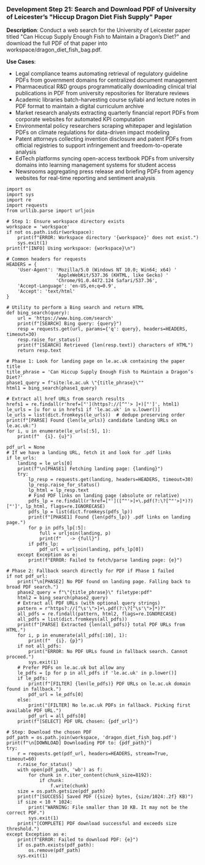 ### Development Step 21: Search and Download PDF of University of Leicester’s "Hiccup Dragon Diet Fish Supply" Paper

**Description**: Conduct a web search for the University of Leicester paper titled "Can Hiccup Supply Enough Fish to Maintain a Dragon’s Diet?" and download the full PDF of that paper into workspace/dragon_diet_fish_bag.pdf.

**Use Cases**:
- Legal compliance teams automating retrieval of regulatory guideline PDFs from government domains for centralized document management
- Pharmaceutical R&D groups programmatically downloading clinical trial publications in PDF from university repositories for literature reviews
- Academic libraries batch-harvesting course syllabi and lecture notes in PDF format to maintain a digital curriculum archive
- Market research analysts extracting quarterly financial report PDFs from corporate websites for automated KPI computation
- Environmental policy researchers scraping whitepaper and legislation PDFs on climate regulations for data-driven impact modeling
- Patent attorneys collecting invention disclosure and patent PDFs from official registries to support infringement and freedom-to-operate analysis
- EdTech platforms syncing open-access textbook PDFs from university domains into learning management systems for student access
- Newsrooms aggregating press release and briefing PDFs from agency websites for real-time reporting and sentiment analysis

```
import os
import sys
import re
import requests
from urllib.parse import urljoin

# Step 1: Ensure workspace directory exists
workspace = 'workspace'
if not os.path.isdir(workspace):
    print(f"ERROR: Workspace directory '{workspace}' does not exist.")
    sys.exit(1)
print(f"[INFO] Using workspace: {workspace}\n")

# Common headers for requests
HEADERS = {
    'User-Agent': 'Mozilla/5.0 (Windows NT 10.0; Win64; x64) '
                  'AppleWebKit/537.36 (KHTML, like Gecko) '
                  'Chrome/91.0.4472.124 Safari/537.36',
    'Accept-Language': 'en-US,en;q=0.9',
    'Accept': 'text/html'
}

# Utility to perform a Bing search and return HTML
def bing_search(query):
    url = 'https://www.bing.com/search'
    print(f"[SEARCH] Bing query: {query}")
    resp = requests.get(url, params={'q': query}, headers=HEADERS, timeout=30)
    resp.raise_for_status()
    print(f"[SEARCH] Retrieved {len(resp.text)} characters of HTML")
    return resp.text

# Phase 1: Look for landing page on le.ac.uk containing the paper title
title_phrase = 'Can Hiccup Supply Enough Fish to Maintain a Dragon’s Diet?'
phase1_query = f"site:le.ac.uk \"{title_phrase}\""
html1 = bing_search(phase1_query)

# Extract all href URLs from search results
hrefs1 = re.findall(r'href=["'](https?://[^"'> ]+)["']', html1)
le_urls = [u for u in hrefs1 if 'le.ac.uk' in u.lower()]
le_urls = list(dict.fromkeys(le_urls))  # dedupe preserving order
print(f"[PARSE] Found {len(le_urls)} candidate landing URLs on le.ac.uk:")
for i, u in enumerate(le_urls[:5], 1):
    print(f"  {i}. {u}")

pdf_url = None
# If we have a landing URL, fetch it and look for .pdf links
if le_urls:
    landing = le_urls[0]
    print(f"\n[PHASE1] Fetching landing page: {landing}")
    try:
        lp_resp = requests.get(landing, headers=HEADERS, timeout=30)
        lp_resp.raise_for_status()
        lp_html = lp_resp.text
        # Find PDF links on landing page (absolute or relative)
        pdfs_lp = re.findall(r'href=["']([^"'>]+\.pdf(?:\?[^"'>]*)?)["']', lp_html, flags=re.IGNORECASE)
        pdfs_lp = list(dict.fromkeys(pdfs_lp))
        print(f"[PHASE1] Found {len(pdfs_lp)} .pdf links on landing page.")
        for p in pdfs_lp[:5]:
            full = urljoin(landing, p)
            print(f"   -> {full}")
        if pdfs_lp:
            pdf_url = urljoin(landing, pdfs_lp[0])
    except Exception as e:
        print(f"ERROR: Failed to fetch/parse landing page: {e}")

# Phase 2: Fallback search directly for PDF if Phase 1 failed
if not pdf_url:
    print("\n[PHASE2] No PDF found on landing page. Falling back to broad PDF search.")
    phase2_query = f"\"{title_phrase}\" filetype:pdf"
    html2 = bing_search(phase2_query)
    # Extract all PDF URLs (with optional query strings)
    pattern = r"https?://[^\s'\">]+\.pdf(?:\?[^\s'\">]*)?"
    all_pdfs = re.findall(pattern, html2, flags=re.IGNORECASE)
    all_pdfs = list(dict.fromkeys(all_pdfs))
    print(f"[PARSE] Extracted {len(all_pdfs)} total PDF URLs from HTML.")
    for i, p in enumerate(all_pdfs[:10], 1):
        print(f"  {i}. {p}")
    if not all_pdfs:
        print("ERROR: No PDF URLs found in fallback search. Cannot proceed.")
        sys.exit(1)
    # Prefer PDFs on le.ac.uk but allow any
    le_pdfs = [p for p in all_pdfs if 'le.ac.uk' in p.lower()]
    if le_pdfs:
        print(f"[FILTER] {len(le_pdfs)} PDF URLs on le.ac.uk domain found in fallback.")
        pdf_url = le_pdfs[0]
    else:
        print("[FILTER] No le.ac.uk PDFs in fallback. Picking first available PDF URL.")
        pdf_url = all_pdfs[0]
    print(f"[SELECT] PDF URL chosen: {pdf_url}")

# Step: Download the chosen PDF
pdf_path = os.path.join(workspace, 'dragon_diet_fish_bag.pdf')
print(f"\n[DOWNLOAD] Downloading PDF to: {pdf_path}")
try:
    r = requests.get(pdf_url, headers=HEADERS, stream=True, timeout=60)
    r.raise_for_status()
    with open(pdf_path, 'wb') as f:
        for chunk in r.iter_content(chunk_size=8192):
            if chunk:
                f.write(chunk)
    size = os.path.getsize(pdf_path)
    print(f"[SUCCESS] Saved PDF ({size} bytes, {size/1024:.2f} KB)")
    if size < 10 * 1024:
        print("WARNING: File smaller than 10 KB. It may not be the correct PDF.")
        sys.exit(1)
    print("[COMPLETE] PDF download successful and exceeds size threshold.")
except Exception as e:
    print(f"ERROR: Failed to download PDF: {e}")
    if os.path.exists(pdf_path):
        os.remove(pdf_path)
    sys.exit(1)
```